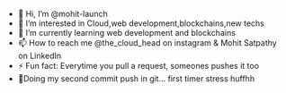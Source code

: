 - 👋 Hi, I’m @mohit-launch
- 👀 I’m interested in Cloud,web development,blockchains,new techs
- 🌱 I’m currently learning web development and blockchains
- 📫 How to reach me @the_cloud_head on instagram & Mohit Satpathy on LinkedIn
- ⚡ Fun fact: Everytime you pull a request, someones pushes it too
- 🔗Doing my second commit push in git... first timer stress huffhh
<!---
mohit-launch/mohit-launch is a ✨ special ✨ repository because its `README.md` (this file) appears on your GitHub profile.
You can click the Preview link to take a look at your changes.
--->
